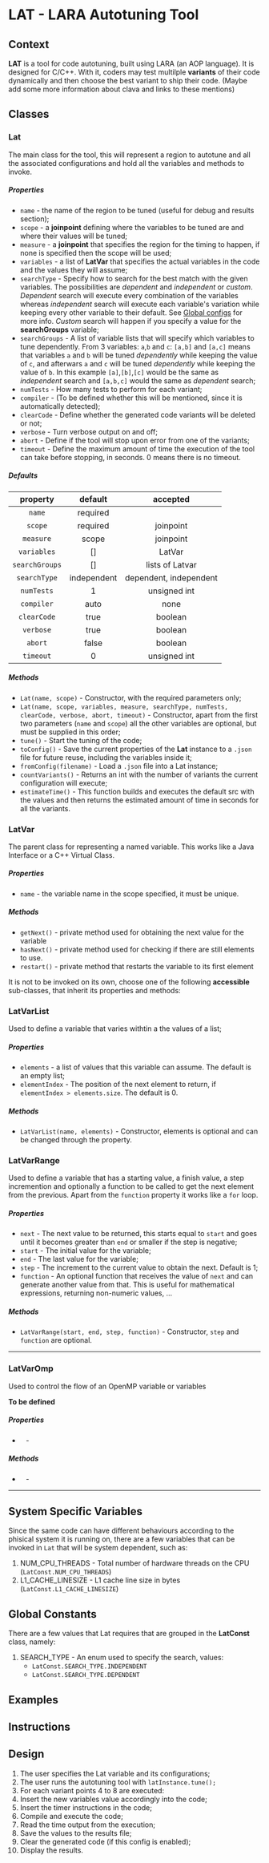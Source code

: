 # LAT - LARA Autotuning Tool

## Context

**LAT** is a tool for code autotuning, built using LARA (an AOP language). It is designed for C/C++. With it, coders may test multilple **variants** of their code dynamically and then choose the best variant to ship their code. (Maybe add some more information about clava and links to these mentions)

## Classes

### **Lat**
The main class for the tool, this will represent a region to autotune and all the associated configurations and hold all the variables and methods to invoke.

##### Properties

 - `name` - the name of the region to be tuned (useful for debug and results section);
 - `scope` - a **joinpoint** defining where the variables to be tuned are and where their values will be tuned;
 - `measure` - a **joinpoint** that specifies the region for the timing to happen, if none is specified then the scope will be used;
 - `variables` - a list of **LatVar** that specifies the actual variables in the code and the values they will assume;
 - `searchType` - Specify how to search for the best match with the given variables. The possibilities are _dependent_ and _independent_ or _custom_. _Dependent_ search will execute every combination of the variables whereas _independent_ search will execute each variable's variation while keeping every other variable to their default. See [Global configs](#global-constants) for more info. _Custom_ search will happen if you specify a value for the **searchGroups** variable;
 - `searchGroups` - A list of variable lists that will specify which variables to tune dependently. From 3 variables: `a`,`b` and `c`: `[a,b]` and `[a,c]` means that variables `a` and `b` will be tuned _dependently_ while keeping the value of `c`, and afterwars `a` and `c` will be tuned _dependently_ while keeping the value of `b`. In this example `[a]`,`[b]`,`[c]` would be the same as _independent_ search and `[a,b,c]` would the same as _dependent_ search;
 - `numTests` - How many tests to perform for each variant;
 - `compiler` - (To be defined whether this will be mentioned, since it is automatically detected);
 - `clearCode` - Define whether the generated code variants will be deleted or not;
 - `verbose` - Turn verbose output on and off;
 - `abort` - Define if the tool will stop upon error from one of the variants;
 - `timeout` - Define the maximum amount of time the execution of the tool can take before stopping, in seconds. 0 means there is no timeout.

##### Defaults

|    property    |   default   |        accepted        |
|:--------------:|:-----------:|:----------------------:|
|     `name`     |   required  |                        |
|     `scope`    |   required  |        joinpoint       |
|    `measure`   |    scope    |        joinpoint       |
|   `variables`  |      []     |         LatVar         |
| `searchGroups` |      []     |     lists of Latvar    |
|  `searchType`  | independent | dependent, independent |
|   `numTests`   |      1      |      unsigned int      |
|   `compiler`   |     auto    |          none          |
|   `clearCode`  |     true    |         boolean        |
|    `verbose`   |     true    |         boolean        |
|     `abort`    |    false    |         boolean        |
|    `timeout`   |      0      |      unsigned int      |

##### Methods

 - `Lat(name, scope)` - Constructor, with the required parameters only;
 - `Lat(name, scope, variables, measure, searchType, numTests, clearCode, verbose, abort, timeout)` - Constructor, apart from the first two parameters (`name` and `scope`) all the other variables are optional, but must be supplied in this order;
 - `tune()` - Start the tuning of the code;
 - `toConfig()` - Save the current properties of the **Lat** instance to a `.json` file for future reuse, including the variables inside it;
 - `fromConfig(filename)` - Load a `.json` file into a Lat instance;
 - `countVariants()` - Returns an int with the number of variants the current configuration will execute;
 - `estimateTime()` - This function builds and executes the default src with the values and then returns the estimated amount of time in seconds for all the variants. 


### **LatVar** 
The parent class for representing a named variable. This works like a Java Interface or a C++ Virtual Class. 

##### Properties
 - `name` - the variable name in the scope specified, it must be unique.

##### Methods
 - `getNext()` - private method used for obtaining the next value for the variable
 - `hasNext()` - private method used for checking if there are still elements to use.
 - `restart()` - private method that restarts the variable to its first element

It is not to be invoked on its own, choose one of the following **accessible** sub-classes, that inherit its properties and methods:

### LatVarList
Used to define a variable that varies withtin a the values of a list;

##### Properties
 - `elements` - a list of values that this variable can assume. The default is an empty list;
 - `elementIndex` - The position of the next element to return, if `elementIndex > elements.size`. The default is 0.   

##### Methods
 - `LatVarList(name, elements)` - Constructor, elements is optional and can be changed through the property. 
    
### LatVarRange
Used to define a variable that has a starting value, a finish value, a step incremention and optionally a function to be called to get the next element from the previous. Apart from the `function` property it works like a `for` loop. 

##### Properties
 - `next` - The next value to be returned, this starts equal to `start` and goes until it becomes greater than `end` or smaller if the step is negative; 
 - `start` - The initial value for the variable; 
 - `end` - The last value for the variable;
 - `step` - The increment to the current value to obtain the next. Default is 1;
 - `function` - An optional function that receives the value of `next` and can generate another value from that. This is useful for mathematical expressions, returning non-numeric values, ...

##### Methods
 - `LatVarRange(start, end, step, function)` - Constructor, `step` and `function` are optional.  

---
### LatVarOmp
Used to control the flow of an OpenMP variable or variables

**To be defined**


##### Properties
 - ` ` - 

##### Methods
 - ` ` - 
---

## System Specific Variables

Since the same code can have different behaviours according to the phisical system it is running on, there are a few variables that can be invoked in `Lat` that will be system dependent, such as: 

1. NUM_CPU_THREADS - Total number of hardware threads on the CPU (`LatConst.NUM_CPU_THREADS`)
2. L1_CACHE_LINESIZE - L1 cache line size in bytes (`LatConst.L1_CACHE_LINESIZE`)


## Global Constants

There are a few values that Lat requires that are grouped in the **LatConst** class, namely:

1. SEARCH_TYPE - An enum used to specify the search, values: 
   - `LatConst.SEARCH_TYPE.INDEPENDENT`
   - `LatConst.SEARCH_TYPE.DEPENDENT`


## Examples

## Instructions

## Design

1. The user specifies the Lat variable and its configurations;
2. The user runs the autotuning tool with `latInstance.tune();`
3. For each variant points 4 to 8 are executed:
4. Insert the new variables value accordingly into the code;
5. Insert the timer instructions in the code;
6. Compile and execute the code;
7. Read the time output from the execution;
8. Save the values to the results file;
9. Clear the generated code (if this config is enabled);
10. Display the results.



